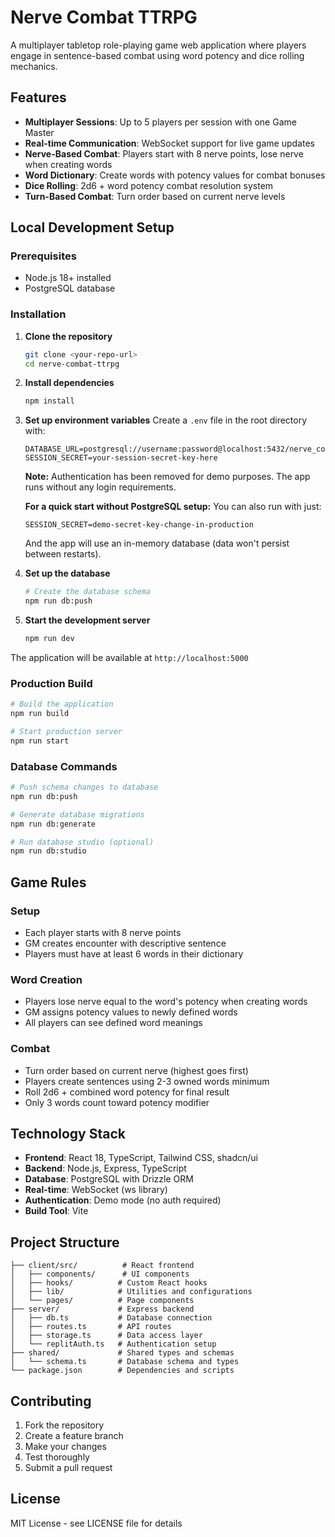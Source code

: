 # Nerve Combat TTRPG

A multiplayer tabletop role-playing game web application where players engage in sentence-based combat using word potency and dice rolling mechanics.

## Features

- **Multiplayer Sessions**: Up to 5 players per session with one Game Master
- **Real-time Communication**: WebSocket support for live game updates
- **Nerve-Based Combat**: Players start with 8 nerve points, lose nerve when creating words
- **Word Dictionary**: Create words with potency values for combat bonuses
- **Dice Rolling**: 2d6 + word potency combat resolution system
- **Turn-Based Combat**: Turn order based on current nerve levels

## Local Development Setup

### Prerequisites

- Node.js 18+ installed
- PostgreSQL database

### Installation

1. **Clone the repository**
   ```bash
   git clone <your-repo-url>
   cd nerve-combat-ttrpg
   ```

2. **Install dependencies**
   ```bash
   npm install
   ```

3. **Set up environment variables**
   Create a `.env` file in the root directory with:
   ```env
   DATABASE_URL=postgresql://username:password@localhost:5432/nerve_combat
   SESSION_SECRET=your-session-secret-key-here
   ```

   **Note:** Authentication has been removed for demo purposes. The app runs without any login requirements.

   **For a quick start without PostgreSQL setup:**
   You can also run with just:
   ```env
   SESSION_SECRET=demo-secret-key-change-in-production
   ```
   And the app will use an in-memory database (data won't persist between restarts).

4. **Set up the database**
   ```bash
   # Create the database schema
   npm run db:push
   ```

5. **Start the development server**
   ```bash
   npm run dev
   ```

The application will be available at `http://localhost:5000`

### Production Build

```bash
# Build the application
npm run build

# Start production server
npm run start
```

### Database Commands

```bash
# Push schema changes to database
npm run db:push

# Generate database migrations
npm run db:generate

# Run database studio (optional)
npm run db:studio
```

## Game Rules

### Setup
- Each player starts with 8 nerve points
- GM creates encounter with descriptive sentence
- Players must have at least 6 words in their dictionary

### Word Creation
- Players lose nerve equal to the word's potency when creating words
- GM assigns potency values to newly defined words
- All players can see defined word meanings

### Combat
- Turn order based on current nerve (highest goes first)
- Players create sentences using 2-3 owned words minimum
- Roll 2d6 + combined word potency for final result
- Only 3 words count toward potency modifier

## Technology Stack

- **Frontend**: React 18, TypeScript, Tailwind CSS, shadcn/ui
- **Backend**: Node.js, Express, TypeScript
- **Database**: PostgreSQL with Drizzle ORM
- **Real-time**: WebSocket (ws library)
- **Authentication**: Demo mode (no auth required)
- **Build Tool**: Vite

## Project Structure

```
├── client/src/          # React frontend
│   ├── components/      # UI components
│   ├── hooks/          # Custom React hooks
│   ├── lib/            # Utilities and configurations
│   └── pages/          # Page components
├── server/             # Express backend
│   ├── db.ts           # Database connection
│   ├── routes.ts       # API routes
│   ├── storage.ts      # Data access layer
│   └── replitAuth.ts   # Authentication setup
├── shared/             # Shared types and schemas
│   └── schema.ts       # Database schema and types
└── package.json        # Dependencies and scripts
```

## Contributing

1. Fork the repository
2. Create a feature branch
3. Make your changes
4. Test thoroughly
5. Submit a pull request

## License

MIT License - see LICENSE file for details